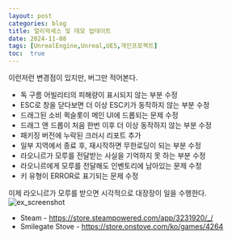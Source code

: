 ```yaml
--- 
layout: post
categories: blog
title: 얼리억세스 및 데모 업데이트
date: 2024-11-08
tags: [UnrealEngine,Unreal,UE5,개인프로젝트]
toc:  true
---
```


이런저런 변경점이 있지만, 버그만 적어본다.
- 독 구름 어빌리티의 피해량이 표시되지 않는 부분 수정
- ESC로 창을 닫다보면 더 이상 ESC키가 동작하지 않는 부분 수정
- 드래그된 소비 퀵슬롯이 메인 UI에 드롭되는 문제 수정
- 드래그 앤 드롭이 처음 한번 이후 더 이상 동작하지 않는 부분 수정
- 패키징 버전에 누락된 크러시 리포트 추가
- 일부 지역에서 종료 후, 재시작하면 무한로딩이 되는 부분 수정
- 라오니르가 모루를 전달받는 사실을 기억하지 못 하는 부분 수정
- 라오니르에게 모루를 전달해도 인벤토리에 남아있는 문제 수정
- 키 유형이 ERROR로 표기되는 문제 수정


이제 라오니르가 모루를 받으면 시각적으로 대장장이 일을 수행한다.   
![ex_screenshot](/assets/images/unreal/myProject/24.11.10/1.png)  



- Steam - https://store.steampowered.com/app/3231920/_/
- Smilegate Stove - https://store.onstove.com/ko/games/4264
